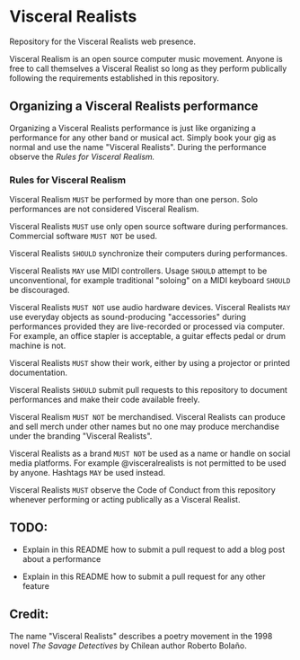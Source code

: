 # Visceral Realists

Repository for the Visceral Realists web presence.

Visceral Realism is an open source computer music movement. Anyone is free to
call themselves a Visceral Realist so long as they perform publically following
the requirements established in this repository.

## Organizing a Visceral Realists performance

Organizing a Visceral Realists performance is just like organizing a
performance for any other band or musical act. Simply book your gig as normal
and use the name "Visceral Realists". During the performance observe the *Rules
for Visceral Realism.*

### Rules for Visceral Realism

Visceral Realism `MUST` be performed by more than one person. Solo performances
are not considered Visceral Realism.

Visceral Realists `MUST` use only open source software during performances.
Commercial software `MUST NOT` be used.

Visceral Realists `SHOULD` synchronize their computers during performances.

Visceral Realists `MAY` use MIDI controllers. Usage `SHOULD` attempt to be
unconventional, for example traditional "soloing" on a MIDI keyboard `SHOULD`
be discouraged.

Visceral Realists `MUST NOT` use audio hardware devices. Visceral Realists
`MAY` use everyday objects as sound-producing "accessories" during performances
provided they are live-recorded or processed via computer.  For example, an
office stapler is acceptable, a guitar effects pedal or drum machine is not.

Visceral Realists `MUST` show their work, either by using a projector or
printed documentation.

Visceral Realists `SHOULD` submit pull requests to this repository to document
performances and make their code available freely.

Visceral Realism `MUST NOT` be merchandised. Visceral Realists can produce and
sell merch under other names but no one may produce merchandise under the
branding "Visceral Realists".

Visceral Realists as a brand `MUST NOT` be used as a name or handle on social
media platforms. For example @visceralrealists is not permitted to be used by
anyone. Hashtags `MAY` be used instead.

Visceral Realists `MUST` observe the Code of Conduct from this repository
whenever performing or acting publically as a Visceral Realist.

## TODO:

  * Explain in this README how to submit a pull request to add a blog post
    about a performance

  * Explain in this README how to submit a pull request for any other feature

## Credit:

The name "Visceral Realists" describes a poetry movement in the 1998 novel *The
Savage Detectives* by Chilean author Roberto Bolaño.
